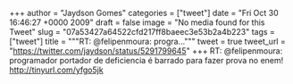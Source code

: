
+++
author = "Jaydson Gomes"
categories = ["tweet"]
date = "Fri Oct 30 16:46:27 +0000 2009"
draft = false
image = "No media found for this Tweet"
slug = "07a53427a64522cfd217ff8baeec3e53b2a4b223"
tags = ["tweet"]
title = """RT: @felipenmoura: progra..."""
tweet = true
tweet_url = "https://twitter.com/jaydson/status/5291799645"
+++
RT: @felipenmoura: programador portador de deficiencia é barrado para fazer prova no enem! http://tinyurl.com/yfgo5jk

